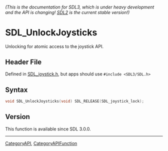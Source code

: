 ###### (This is the documentation for SDL3, which is under heavy development and the API is changing! [SDL2](https://wiki.libsdl.org/SDL2/) is the current stable version!)
# SDL_UnlockJoysticks

Unlocking for atomic access to the joystick API.

## Header File

Defined in [SDL_joystick.h](https://github.com/libsdl-org/SDL/blob/main/include/SDL3/SDL_joystick.h), but apps should use `#include <SDL3/SDL.h>`

## Syntax

```c
void SDL_UnlockJoysticks(void) SDL_RELEASE(SDL_joystick_lock);

```

## Version

This function is available since SDL 3.0.0.

----
[CategoryAPI](CategoryAPI), [CategoryAPIFunction](CategoryAPIFunction)

